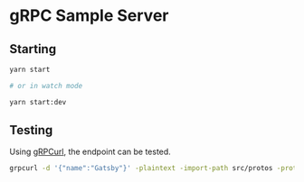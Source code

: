 # gRPC Sample Server

## Starting

```sh
yarn start

# or in watch mode

yarn start:dev
```

## Testing

Using [gRPCurl][gRPCurl], the endpoint can be tested.

```sh
grpcurl -d '{"name":"Gatsby"}' -plaintext -import-path src/protos -proto hello.proto 0.0.0.0:50051 helloworld.Greeter.SayHello
```

<!-- References -->

[gRPCurl]: https://github.com/fullstorydev/grpcurl
